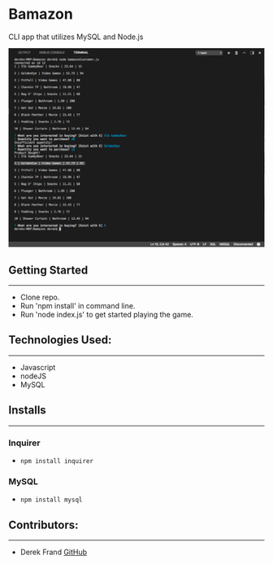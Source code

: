# Bamazon
CLI app that utilizes MySQL and Node.js

 ![Bamazon Customer Portal](images/customerPortal.png)

## Getting Started
***

 - Clone repo.
 - Run 'npm install' in command line.
 - Run 'node index.js' to get started playing the game.


## Technologies Used:
***

 * Javascript
 * nodeJS
 * MySQL

##  Installs
***
 
### Inquirer
 - `npm install inquirer`
 
### MySQL
 - `npm install mysql`


## Contributors:
*** 

 - Derek Frand [GitHub](https://github.com/Dfrand)
 